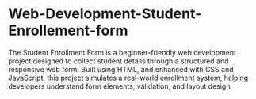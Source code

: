 # Web-Development-Student-Enrollement-form
The Student Enrollment Form is a beginner-friendly web development project designed to collect student details through a structured and responsive web form. Built using HTML, and enhanced with CSS and JavaScript, this project simulates a real-world enrollment system, helping developers understand form elements, validation, and layout design
